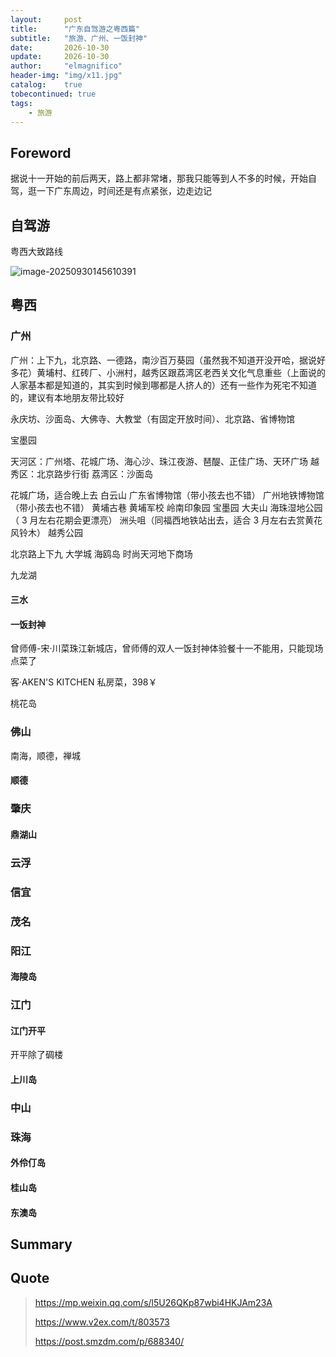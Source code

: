 ```yaml
---
layout:     post
title:      "广东自驾游之粤西篇"
subtitle:   "旅游、广州、一饭封神"
date:       2026-10-30
update:     2026-10-30
author:     "elmagnifico"
header-img: "img/x11.jpg"
catalog:    true
tobecontinued: true
tags:
    - 旅游
---
```


## Foreword

据说十一开始的前后两天，路上都非常堵，那我只能等到人不多的时候，开始自驾，逛一下广东周边，时间还是有点紧张，边走边记



## 自驾游

粤西大致路线

![image-20250930145610391](https://img.elmagnifico.tech/static/upload/elmagnifico/20250930145610443.png)

## 粤西

### 广州

广州：上下九，北京路、一德路，南沙百万葵园（虽然我不知道开没开哈，据说好多花）黄埔村、红砖厂、小洲村，越秀区跟荔湾区老西关文化气息重些（上面说的人家基本都是知道的，其实到时候到哪都是人挤人的）还有一些作为死宅不知道的，建议有本地朋友带比较好



永庆坊、沙面岛、大佛寺、大教堂（有固定开放时间）、北京路、省博物馆

宝墨园

天河区：广州塔、花城广场、海心沙、珠江夜游、琶醍、正佳广场、天环广场
越秀区：北京路步行街
荔湾区：沙面岛

花城广场，适合晚上去
白云山
广东省博物馆（带小孩去也不错）
广州地铁博物馆（带小孩去也不错）
黄埔古巷
黄埔军校
岭南印象园
宝墨园
大夫山
海珠湿地公园（ 3 月左右花期会更漂亮）
洲头咀（同福西地铁站出去，适合 3 月左右去赏黄花风铃木）
越秀公园

北京路上下九
大学城
海鸥岛
时尚天河地下商场

九龙湖

#### 三水



#### 一饭封神

曾师傅-宋·川菜珠江新城店，曾师傅的双人一饭封神体验餐十一不能用，只能现场点菜了



客·AKEN'S KITCHEN 私房菜，398￥

















桃花岛





### 佛山

南海，顺德，禅城

#### 顺德





### 肇庆



#### 鼎湖山



### 云浮



### 信宜



### 茂名



### 阳江

#### 海陵岛



### 江门



#### 江门开平

开平除了碉楼

#### 上川岛





### 中山





### 珠海

#### 外伶仃岛



#### 桂山岛



#### 东澳岛





## Summary



## Quote

> https://mp.weixin.qq.com/s/l5U26QKp87wbi4HKJAm23A
>
> https://www.v2ex.com/t/803573
>
> https://post.smzdm.com/p/688340/

